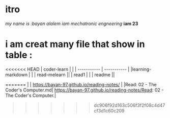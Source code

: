 # itro
*my name is :bayan alalem*
*iam mechatronic engneering*
**iam 23**
# i am creat many file that show in table :
<<<<<<< HEAD
|   coder-learn  | [](https://bayan-97.github.io/reading-notes/coder-learn.md)  |
| ----------- | ----------- |
|learning-markdown |[](https://bayan-97.github.io/reading-notes/read1.md) |
| read-melearn |[](https://bayan-97.github.io/reading-notes/read1.md)|
| read1 |[](https://bayan-97.github.io/reading-notes/read1.md)    |
| readme |[](https://bayan-97.github.io/reading-notes/README.md)|



=======
| | https://bayan-97.github.io/reading-notes/ |
|Read: 02 - The Coder's Computer.md| https://bayan-97.github.io/reading-notes/Read: 02 - The Coder's Computer.|
>>>>>>> dc906f92d163c506f3f2f08c4d47cf3d1c60c209
